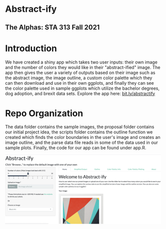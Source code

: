 # Abstract-ify
## The Alphas: STA 313 Fall 2021

# Introduction 
We have created a shiny app which takes two user inputs: their own image and the 
number of colors they would like in their "abstract-ified" image. The app then 
gives the user a variety of outputs based on their image such as the abstract 
image, the image outline, a custom color palette which they can then download and 
use in their own ggplots, and finally they can see the color palette used in sample 
ggplots which utilize the bachelor degrees, dog adoption, and brexit data sets. 
Explore the app here: [bit.ly/abstractify](https://bit.ly/abstractify) 

# Repo Organization 
The data folder contains the sample images, the proposal folder contains our 
initial project idea, the scripts folder contains the outline function we created 
which finds the color boundaries in the user's image and creates an image outline, 
and the parse data file reads in some of the data used in our sample plots. Finally, 
the code for our app can be found under app.R.



![screen shot of app home-page](www/home-page.png)
